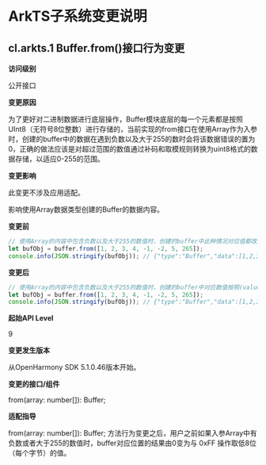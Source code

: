 # ArkTS子系统变更说明

## cl.arkts.1 Buffer.from()接口行为变更

**访问级别**

公开接口

**变更原因**

为了更好对二进制数据进行底层操作，Buffer模块底层的每一个元素都是按照 UInt8（无符号8位整数）进行存储的，当前实现的from接口在使用Array作为入参时，创建的buffer中的数据在遇到负数以及大于255的数时会将该数据错误的置为0，正确的做法应该是对超过范围的数值通过补码和取模规则转换为uint8格式的数据存储，以适应0-255的范围。

**变更影响**

此变更不涉及应用适配。

影响使用Array数据类型创建的Buffer的数据内容。

**变更前**

```ts
// 使用Array的内容中包含负数以及大于255的数值时，创建的buffer中此种情况对应值都改为0。
let bufObj = buffer.from([1, 2, 3, 4, -1, -2, 5, 265]);
console.info(JSON.stringify(bufObj)); // {"type":"Buffer","data":[1,2,3,4,0,0,5,0]}

```
**变更后**

```ts
// 使用Array的内容中包含负数以及大于255的数值时，创建的buffer中对应数值按照(value & 255)的规则进行取值低八位，以适应0-255的范围。
let bufObj = buffer.from([1, 2, 3, 4, -1, -2, 5, 265]);
console.info(JSON.stringify(bufObj)); // {"type":"Buffer","data":[1,2,3,4,255,254,5,9]}

```
**起始API Level**

9

**变更发生版本**

从OpenHarmony SDK 5.1.0.46版本开始。

**变更的接口/组件**

from(array: number[]): Buffer;

**适配指导**

from(array: number[]): Buffer; 方法行为变更之后，用户之前如果入参Array中有负数或者大于255的数值时，buffer对应位置的结果由0变为与 0xFF 操作取低8位（每个字节）的值。